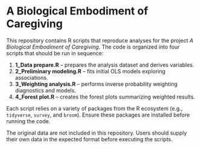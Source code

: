 # A Biological Embodiment of Caregiving

This repository contains R scripts that reproduce analyses for the project *A Biological Embodiment of Caregiving*. The code is organized into four scripts that should be run in sequence:

1. **1_Data prepare.R** – prepares the analysis dataset and derives variables.
2. **2_Preliminary modeling.R** – fits initial OLS models exploring associations.
3. **3_Weighting analysis.R** – performs inverse probability weighting diagnostics and models.
4. **4_Forest plot.R** – creates the forest plots summarizing weighted results.

Each script relies on a variety of packages from the R ecosystem (e.g., `tidyverse`, `survey`, and `broom`). Ensure these packages are installed before running the code.

The original data are not included in this repository. Users should supply their own data in the expected format before executing the scripts.
